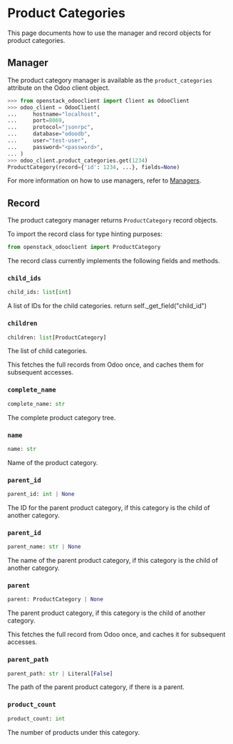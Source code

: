 # Product Categories

This page documents how to use the manager and record objects
for product categories.

## Manager

The product category manager is available as the `product_categories`
attribute on the Odoo client object.

```python
>>> from openstack_odooclient import Client as OdooClient
>>> odoo_client = OdooClient(
...     hostname="localhost",
...     port=8069,
...     protocol="jsonrpc",
...     database="odoodb",
...     user="test-user",
...     password="<password>",
... )
>>> odoo_client.product_categories.get(1234)
ProductCategory(record={'id': 1234, ...}, fields=None)
```

For more information on how to use managers, refer to [Managers](index.md).

## Record

The product category manager returns `ProductCategory` record objects.

To import the record class for type hinting purposes:

```python
from openstack_odooclient import ProductCategory
```

The record class currently implements the following fields and methods.

### `child_ids`

```python
child_ids: list[int]
```

A list of IDs for the child categories.
return self._get_field("child_id")

### `children`

```python
children: list[ProductCategory]
```

The list of child categories.

This fetches the full records from Odoo once,
and caches them for subsequent accesses.

### `complete_name`

```python
complete_name: str
```

The complete product category tree.

### `name`

```python
name: str
```

Name of the product category.

### `parent_id`

```python
parent_id: int | None
```

The ID for the parent product category, if this category
is the child of another category.

### `parent_id`

```python
parent_name: str | None
```

The name of the parent product category, if this category
is the child of another category.

### `parent`

```python
parent: ProductCategory | None
```

The parent product category, if this category
is the child of another category.

This fetches the full record from Odoo once,
and caches it for subsequent accesses.

### `parent_path`

```python
parent_path: str | Literal[False]
```

The path of the parent product category, if there is a parent.

### `product_count`

```python
product_count: int
```

The number of products under this category.
